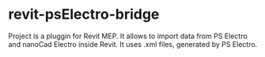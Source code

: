 revit-psElectro-bridge
======================

Project is a pluggin for Revit MEP. It allows to import data from PS Electro and nanoCad Electro inside Revit. It uses .xml files, generated by PS Electro. 
